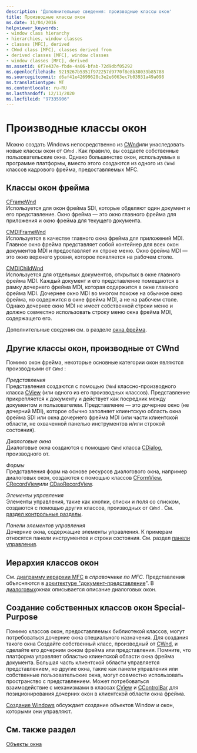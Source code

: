 ```yaml
---
description: 'Дополнительные сведения: производные классы окон'
title: Производные классы окон
ms.date: 11/04/2016
helpviewer_keywords:
- window class hierarchy
- hierarchies, window classes
- classes [MFC], derived
- CWnd class [MFC], classes derived from
- derived classes [MFC], window classes
- window classes [MFC], derived
ms.assetid: 6f7e437e-fbde-4a06-bfab-72d9dbf05292
ms.openlocfilehash: 9219267b5351f972257d9770f8e8b38039b85788
ms.sourcegitcommit: d6af41e42699628c3e2e6063ec7b03931a49a098
ms.translationtype: MT
ms.contentlocale: ru-RU
ms.lasthandoff: 12/11/2020
ms.locfileid: "97335906"
---
```

# <a name="derived-window-classes"></a>Производные классы окон

Можно создать Windows непосредственно из [CWnd](reference/cwnd-class.md)или унаследовать новые классы окон от `CWnd` . Как правило, вы создаете собственные пользовательские окна. Однако большинство окон, используемых в программе платформы, вместо этого создаются из одного из `CWnd` классов кадрового фрейма, предоставляемых MFC.

## <a name="frame-window-classes"></a>Классы окон фрейма

[CFrameWnd](reference/cframewnd-class.md)<br/>
Используется для окон фрейма SDI, которые обделяют один документ и его представление. Окно фрейма — это окно главного фрейма для приложения и окно фрейма для текущего документа.

[CMDIFrameWnd](reference/cmdiframewnd-class.md)<br/>
Используется в качестве главного окна фрейма для приложений MDI. Главное окно фрейма представляет собой контейнер для всех окон документов MDI и предоставляет их строке меню. Окно фрейма MDI — это окно верхнего уровня, которое появляется на рабочем столе.

[CMDIChildWnd](reference/cmdichildwnd-class.md)<br/>
Используется для отдельных документов, открытых в окне главного фрейма MDI. Каждый документ и его представление помещаются в рамку дочернего фрейма MDI, которая содержится в окне главного фрейма MDI. Дочернее окно MDI во многом похоже на обычное окно фрейма, но содержится в окне фрейма MDI, а не на рабочем столе. Однако дочернее окно MDI не имеет собственной строки меню и должно совместно использовать строку меню окна фрейма MDI, содержащего его.

Дополнительные сведения см. в разделе [окна фрейма](frame-windows.md).

## <a name="other-window-classes-derived-from-cwnd"></a>Другие классы окон, производные от CWnd

Помимо окон фрейма, некоторые основные категории окон являются производными от `CWnd` :

*Представления*<br/>
Представления создаются с помощью `CWnd` классно-производного класса [CView](reference/cview-class.md) (или одного из его производных классов). Представление прикрепляется к документу и действует как посредник между документом и пользователем. Представление — это дочернее окно (не дочерний MDI), которое обычно заполняет клиентскую область окна фрейма SDI или окна дочернего фрейма MDI (или части клиентской области, не охваченной панелью инструментов и/или строкой состояния).

*Диалоговые окна*<br/>
Диалоговые окна создаются с помощью `CWnd` класса [CDialog](reference/cdialog-class.md), производного от.

*Формы*<br/>
Представления форм на основе ресурсов диалогового окна, например диалоговых окон, создаются с помощью классов [CFormView](reference/cformview-class.md), [CRecordView](reference/crecordview-class.md)или [CDaoRecordView](reference/cdaorecordview-class.md).

*Элементы управления*<br/>
Элементы управления, такие как кнопки, списки и поля со списком, создаются с помощью других классов, производных от `CWnd` . См. [раздел контрольные разделы](controls-mfc.md).

*Панели элементов управления*<br/>
Дочерние окна, содержащие элементы управления. К примерам относятся панели инструментов и строки состояния. См. раздел [панели управления](control-bars.md).

## <a name="window-class-hierarchy"></a>Иерархия классов окон

См. [диаграмму иерархии MFC](hierarchy-chart.md) в *справочнике по MFC*. Представления объясняются в [архитектуре "документ-представление](document-view-architecture.md)". В [диалоговых](dialog-boxes.md)окнах описывается описание диалоговых окон.

## <a name="creating-your-own-special-purpose-window-classes"></a>Создание собственных классов окон Special-Purpose

Помимо классов окон, предоставляемых библиотекой классов, могут потребоваться дочерние окна специального назначения. Для создания такого окна Создайте собственный класс, производный от [CWnd](reference/cwnd-class.md), и сделайте его дочерним окном фрейма или представления. Помните, что платформа управляет областью клиентской области окна фрейма документа. Большая часть клиентской области управляется представлением, но другие окна, такие как панели управления или собственные пользовательские окна, могут совместно использовать пространство с представлением. Может потребоваться взаимодействие с механизмами в классах [CView](reference/cview-class.md) и [CControlBar](reference/ccontrolbar-class.md) для позиционирования дочерних окон в клиентской области окна фрейма.

[Создание Windows](creating-windows.md) обсуждает создание объектов Window и окон, которыми они управляют.

## <a name="see-also"></a>См. также раздел

[Объекты окна](window-objects.md)

